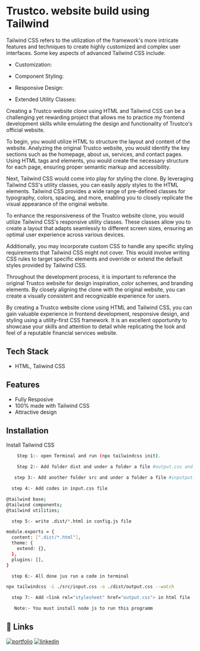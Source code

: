 
# Trustco. website build using Tailwind

Tailwind CSS refers to the utilization of the framework's more intricate features and techniques to create highly customized and complex user interfaces. Some key aspects of advanced Tailwind CSS include:

- Customization:

- Component Styling:

- Responsive Design:

- Extended Utility Classes:

Creating a Trustco website clone using HTML and Tailwind CSS can be a challenging yet rewarding project that allows me to practice my frontend development skills while emulating the design and functionality of Trustco's official website.

To begin, you would utilize HTML to structure the layout and content of the website. Analyzing the original Trustco website, you would identify the key sections such as the homepage, about us, services, and contact pages. Using HTML tags and elements, you would create the necessary structure for each page, ensuring proper semantic markup and accessibility.

Next, Tailwind CSS would come into play for styling the clone. By leveraging Tailwind CSS's utility classes, you can easily apply styles to the HTML elements. Tailwind CSS provides a wide range of pre-defined classes for typography, colors, spacing, and more, enabling you to closely replicate the visual appearance of the original website.

To enhance the responsiveness of the Trustco website clone, you would utilize Tailwind CSS's responsive utility classes. These classes allow you to create a layout that adapts seamlessly to different screen sizes, ensuring an optimal user experience across various devices.

Additionally, you may incorporate custom CSS to handle any specific styling requirements that Tailwind CSS might not cover. This would involve writing CSS rules to target specific elements and override or extend the default styles provided by Tailwind CSS.

Throughout the development process, it is important to reference the original Trustco website for design inspiration, color schemes, and branding elements. By closely aligning the clone with the original website, you can create a visually consistent and recognizable experience for users.

By creating a Trustco website clone using HTML and Tailwind CSS, you can gain valuable experience in frontend development, responsive design, and styling using a utility-first CSS framework. It is an excellent opportunity to showcase your skills and attention to detail while replicating the look and feel of a reputable financial services website.


## Tech Stack

- HTML, Taliwind CSS


## Features
- Fully Resposive
- 100% made with Tailwind CSS
- Attractive design 
## Installation

Install Tailwind CSS

```bash
    Step 1:- open Terminal and run (npx tailwindcss init).
```
```bash
    Step 2:- Add folder dist and under a folder a file #output.css and code file name ex-index.html
```
```bash
   step 3:- Add another folder src and under a folder a file #inputput.css
```
```bash
  step 4:- Add codes in input.css file

@tailwind base;
@tailwind components;
@tailwind utilities;
```
```bash
  step 5:- write .dist/*.html in config.js file

module.exports = {
  content: [".dist/*.html"],
  theme: {
    extend: {},
  },
  plugins: [],
}
```
```bash
  step 6:- All done jus run a code in terminal 

npx tailwindcss -i ./src/input.css -o ./dist/output.css --watch
```
```bash
  step 7:- Add <link rel="stylesheet" href="output.css"> in html file
```
```bash
   Note:- You must install node js to run this programm
```


    
## 🔗 Links
[![portfolio](https://img.shields.io/badge/my_portfolio-000?style=for-the-badge&logo=ko-fi&logoColor=white)](https://github.com/abhaysam2888?tab=repositories)
[![linkedin](https://img.shields.io/badge/linkedin-0A66C2?style=for-the-badge&logo=linkedin&logoColor=white)](https://www.linkedin.com/in/abhay-verma-821699274/)


